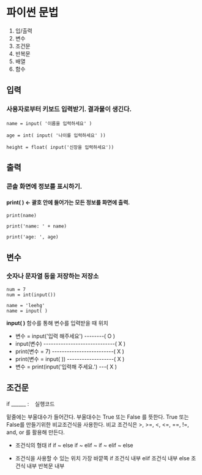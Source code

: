 # 파이썬 문법

1. 입/출력
2. 변수
3. 조건문
4. 반복문
5. 배열
6. 함수

## 입력
### 사용자로부터 키보드 입력받기. 결과물이 생긴다.

    name = input( '이름을 입력하세요' )

    age = int( input( '나이를 입력하세요' ))

    height = float( input('신장을 입력하세요'))


## 출력
### 콘솔 화면에 정보를 표시하기. 
#### print( ) <- 괄호 안에 들어가는 모든 정보를 화면에 출력.

    print(name)

    print('name: ' + name)

    print('age: ', age)

## 변수
### 숫자나 문자열 등을 저장하는 저장소

    num = 7
    num = int(input())

    name = 'leehg'
    name = input( )

**input( )** 함수를 통해 변수를 입력받을 때 위치
* 변수 = input('입력 해주세요')  --------( O )
* input(변수) -----------------------------( X )
* print(변수 = 7)	-------------------------( X )
* print(변수 = input( )) -------------------( X )
* 변수 = print(input('입력해 주세요.') ---( X )

## 조건문
if  ______  :
&nbsp;&nbsp;    실행코드

밑줄에는 부울대수가 들어간다.
부울대수는 True 또는 False 를 뜻한다.
True 또는 False를 만들기위한 비교조건식을 사용한다.
비교 조건식은 >, >=, <, <=, ==, !=, and, or 를 활용해 만든다.

- 조건식의 형태
if
if ~ else
if ~ elif ~
if ~ elif ~ else

- 조건식을 사용할 수 있는 위치
가장 바깥쪽
if 조건식 내부
elif 조건식 내부
else 조건식 내부
반복문 내부

<!--stackedit_data:
eyJoaXN0b3J5IjpbOTcwNzMyMzQ1XX0=
-->